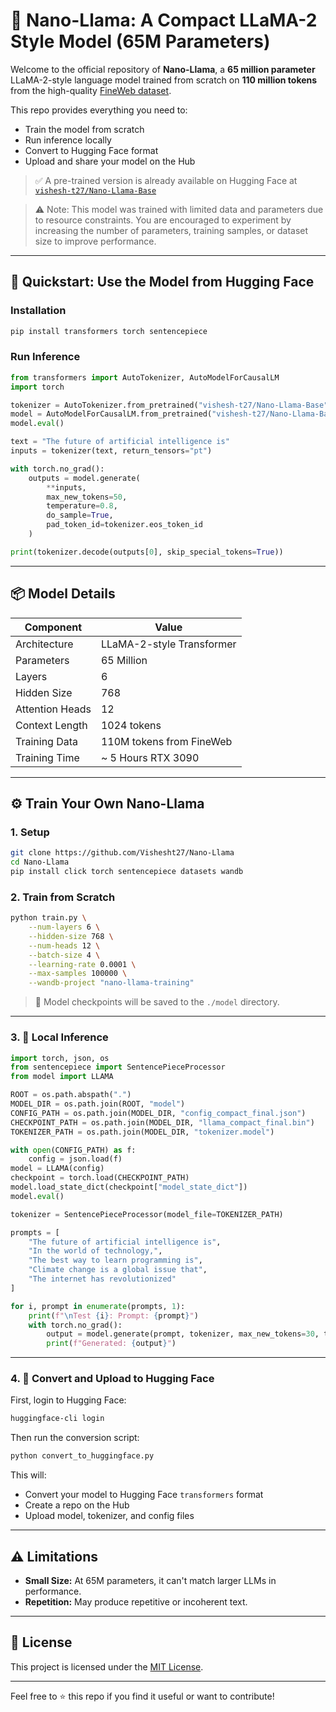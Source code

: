 # 🦙 Nano-Llama: A Compact LLaMA-2 Style Model (65M Parameters)

Welcome to the official repository of **Nano-Llama**, a **65 million parameter** LLaMA-2-style language model trained from scratch on **110 million tokens** from the high-quality [FineWeb dataset](https://huggingface.co/datasets/HuggingFaceFW/fineweb).

This repo provides everything you need to:

* Train the model from scratch
* Run inference locally
* Convert to Hugging Face format
* Upload and share your model on the Hub

> ✅ A pre-trained version is already available on Hugging Face at [`vishesh-t27/Nano-Llama-Base`](https://huggingface.co/vishesh-t27/Nano-Llama-Base)

>  ⚠️ Note: This model was trained with limited data and parameters due to resource constraints. You are encouraged to experiment by increasing the number of parameters, training samples, or dataset size to improve performance.
---

## 🚀 Quickstart: Use the Model from Hugging Face

### Installation

```bash
pip install transformers torch sentencepiece
```

### Run Inference

```python
from transformers import AutoTokenizer, AutoModelForCausalLM
import torch

tokenizer = AutoTokenizer.from_pretrained("vishesh-t27/Nano-Llama-Base")
model = AutoModelForCausalLM.from_pretrained("vishesh-t27/Nano-Llama-Base")
model.eval()

text = "The future of artificial intelligence is"
inputs = tokenizer(text, return_tensors="pt")

with torch.no_grad():
    outputs = model.generate(
        **inputs,
        max_new_tokens=50,
        temperature=0.8,
        do_sample=True,
        pad_token_id=tokenizer.eos_token_id
    )

print(tokenizer.decode(outputs[0], skip_special_tokens=True))
```

---

## 📦 Model Details

| Component       | Value                    |
| --------------- | ------------------------ |
| Architecture    | LLaMA-2-style Transformer  |
| Parameters      | 65 Million               |
| Layers          | 6                        |
| Hidden Size     | 768                      |
| Attention Heads | 12                       |
| Context Length  | 1024 tokens              |
| Training Data   | 110M tokens from FineWeb |
| Training Time   | ~ 5 Hours RTX 3090       |

---

## ⚙️ Train Your Own Nano-Llama

### 1. Setup

```bash
git clone https://github.com/Vishesht27/Nano-Llama
cd Nano-Llama
pip install click torch sentencepiece datasets wandb
```

### 2. Train from Scratch

```bash
python train.py \
    --num-layers 6 \
    --hidden-size 768 \
    --num-heads 12 \
    --batch-size 4 \
    --learning-rate 0.0001 \
    --max-samples 100000 \
    --wandb-project "nano-llama-training"
```

> 📁 Model checkpoints will be saved to the `./model` directory.

---

### 3. 🔬 Local Inference

```python
import torch, json, os
from sentencepiece import SentencePieceProcessor
from model import LLAMA

ROOT = os.path.abspath(".")
MODEL_DIR = os.path.join(ROOT, "model")
CONFIG_PATH = os.path.join(MODEL_DIR, "config_compact_final.json")
CHECKPOINT_PATH = os.path.join(MODEL_DIR, "llama_compact_final.bin")
TOKENIZER_PATH = os.path.join(MODEL_DIR, "tokenizer.model")

with open(CONFIG_PATH) as f:
    config = json.load(f)
model = LLAMA(config)
checkpoint = torch.load(CHECKPOINT_PATH)
model.load_state_dict(checkpoint["model_state_dict"])
model.eval()

tokenizer = SentencePieceProcessor(model_file=TOKENIZER_PATH)

prompts = [
    "The future of artificial intelligence is",
    "In the world of technology,",
    "The best way to learn programming is",
    "Climate change is a global issue that",
    "The internet has revolutionized"
]

for i, prompt in enumerate(prompts, 1):
    print(f"\nTest {i}: Prompt: {prompt}")
    with torch.no_grad():
        output = model.generate(prompt, tokenizer, max_new_tokens=30, temperature=0.8, top_k=50)
        print(f"Generated: {output}")
```

---

### 4. 🤗 Convert and Upload to Hugging Face

First, login to Hugging Face:

```bash
huggingface-cli login
```

Then run the conversion script:

```bash
python convert_to_huggingface.py
```

This will:

* Convert your model to Hugging Face `transformers` format
* Create a repo on the Hub
* Upload model, tokenizer, and config files

---

## ⚠️ Limitations

* **Small Size:** At 65M parameters, it can't match larger LLMs in performance.
* **Repetition:** May produce repetitive or incoherent text.

---

## 📄 License

This project is licensed under the [MIT License](LICENSE).

---

Feel free to ⭐️ this repo if you find it useful or want to contribute!
